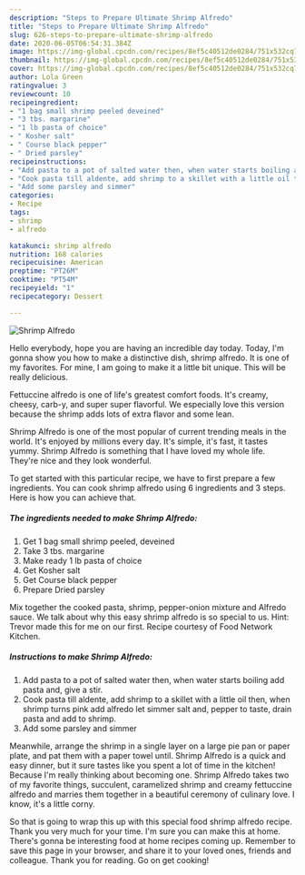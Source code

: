 ```yaml
---
description: "Steps to Prepare Ultimate Shrimp Alfredo"
title: "Steps to Prepare Ultimate Shrimp Alfredo"
slug: 626-steps-to-prepare-ultimate-shrimp-alfredo
date: 2020-06-05T06:54:31.384Z
image: https://img-global.cpcdn.com/recipes/8ef5c40512de0284/751x532cq70/shrimp-alfredo-recipe-main-photo.jpg
thumbnail: https://img-global.cpcdn.com/recipes/8ef5c40512de0284/751x532cq70/shrimp-alfredo-recipe-main-photo.jpg
cover: https://img-global.cpcdn.com/recipes/8ef5c40512de0284/751x532cq70/shrimp-alfredo-recipe-main-photo.jpg
author: Lola Green
ratingvalue: 3
reviewcount: 10
recipeingredient:
- "1 bag small shrimp peeled deveined"
- "3 tbs. margarine"
- "1 lb pasta of choice"
- " Kosher salt"
- " Course black pepper"
- " Dried parsley"
recipeinstructions:
- "Add pasta to a pot of salted water then, when water starts boiling add pasta and, give a stir."
- "Cook pasta till aldente, add shrimp to a skillet with a little oil then, when shrimp turns pink add alfredo let simmer salt and, pepper to taste, drain pasta and add to shrimp."
- "Add some parsley and simmer"
categories:
- Recipe
tags:
- shrimp
- alfredo

katakunci: shrimp alfredo 
nutrition: 168 calories
recipecuisine: American
preptime: "PT26M"
cooktime: "PT54M"
recipeyield: "1"
recipecategory: Dessert

---
```



![Shrimp Alfredo](https://img-global.cpcdn.com/recipes/8ef5c40512de0284/751x532cq70/shrimp-alfredo-recipe-main-photo.jpg)

Hello everybody, hope you are having an incredible day today. Today, I'm gonna show you how to make a distinctive dish, shrimp alfredo. It is one of my favorites. For mine, I am going to make it a little bit unique. This will be really delicious.

Fettuccine alfredo is one of life&#39;s greatest comfort foods. It&#39;s creamy, cheesy, carb-y, and super super flavorful. We especially love this version because the shrimp adds lots of extra flavor and some lean.

Shrimp Alfredo is one of the most popular of current trending meals in the world. It's enjoyed by millions every day. It's simple, it's fast, it tastes yummy. Shrimp Alfredo is something that I have loved my whole life. They're nice and they look wonderful.


To get started with this particular recipe, we have to first prepare a few ingredients. You can cook shrimp alfredo using 6 ingredients and 3 steps. Here is how you can achieve that.

<!--inarticleads1-->

##### The ingredients needed to make Shrimp Alfredo:

1. Get 1 bag small shrimp peeled, deveined
1. Take 3 tbs. margarine
1. Make ready 1 lb pasta of choice
1. Get  Kosher salt
1. Get  Course black pepper
1. Prepare  Dried parsley


Mix together the cooked pasta, shrimp, pepper-onion mixture and Alfredo sauce. We talk about why this easy shrimp alfredo is so special to us. Hint: Trevor made this for me on our first. Recipe courtesy of Food Network Kitchen. 

<!--inarticleads2-->

##### Instructions to make Shrimp Alfredo:

1. Add pasta to a pot of salted water then, when water starts boiling add pasta and, give a stir.
1. Cook pasta till aldente, add shrimp to a skillet with a little oil then, when shrimp turns pink add alfredo let simmer salt and, pepper to taste, drain pasta and add to shrimp.
1. Add some parsley and simmer


Meanwhile, arrange the shrimp in a single layer on a large pie pan or paper plate, and pat them with a paper towel until. Shrimp Alfredo is a quick and easy dinner, but it sure tastes like you spent a lot of time in the kitchen! Because I&#39;m really thinking about becoming one. Shrimp Alfredo takes two of my favorite things, succulent, caramelized shrimp and creamy fettuccine alfredo and marries them together in a beautiful ceremony of culinary love. I know, it&#39;s a little corny. 

So that is going to wrap this up with this special food shrimp alfredo recipe. Thank you very much for your time. I'm sure you can make this at home. There's gonna be interesting food at home recipes coming up. Remember to save this page in your browser, and share it to your loved ones, friends and colleague. Thank you for reading. Go on get cooking!
